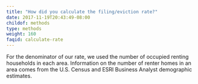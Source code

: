 ```yaml
---
title: "How did you calculate the filing/eviction rate?"
date: 2017-11-19T20:43:49-08:00
childof: methods
type: methods
weight: 160
faqid: calculate-rate
---
```

For the denominator of our rate, we used the number of occupied renting households in each area. Information on the number of renter homes in an area comes from the U.S. Census and ESRI Business Analyst demographic estimates. 
